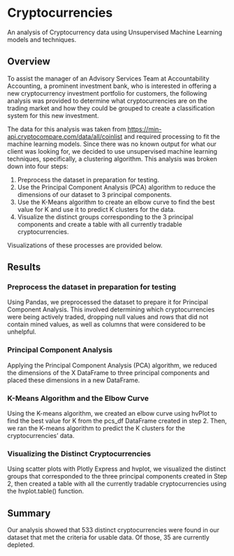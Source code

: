 # Cryptocurrencies
An analysis of Cryptocurrency data using Unsupervised Machine Learning models and techniques.

## Overview
To assist the manager of an Advisory Services Team at Accountability Accounting, a prominent investment bank, who is interested in offering a new cryptocurrency investment portfolio for customers, the following analysis was provided to determine what cryptocurrencies are on the trading market and how they could be grouped to create a classification system for this new investment.

The data for this analysis was taken from https://min-api.cryptocompare.com/data/all/coinlist and required processing to fit the machine learning models. Since there was no known output for what our client was looking for, we decided to use unsupervised machine learning techniques, specifically, a clustering algorithm. This analysis was broken down into four steps:

1. Preprocess the dataset in preparation for testing.
2. Use the Principal Component Analysis (PCA) algorithm to reduce the dimensions of our dataset to 3 principal components.
3. Use the K-Means algorithm to create an elbow curve to find the best value for K and use it to predict K clusters for the data. 
4. Visualize the distinct groups corresponding to the 3 principal components and create a table with all currently tradable cryptocurrencies.

Visualizations of these processes are provided below.

## Results

### Preprocess the dataset in preparation for testing
Using Pandas, we preprocessed the dataset to prepare it for Principal Component Analysis. This involved determining which cryptocurrencies were being actively traded, dropping null values and rows that did not contain mined values, as well as columns that were considered to be unhelpful. 



### Principal Component Analysis
Applying the Principal Component Analysis (PCA) algorithm, we reduced the dimensions of the X DataFrame to three principal components and placed these dimensions in a new DataFrame.



### K-Means Algorithm and the Elbow Curve
Using the K-means algorithm, we created an elbow curve using hvPlot to find the best value for K from the pcs_df DataFrame created in step 2. Then, we ran the K-means algorithm to predict the K clusters for the cryptocurrencies’ data.



### Visualizing the Distinct Cryptocurrencies
Using scatter plots with Plotly Express and hvplot, we visualized the distinct groups that corresponded to the three principal components created in Step 2, then created a table with all the currently tradable cryptocurrencies using the hvplot.table() function.

## Summary
Our analysis showed that 533 distinct cryptocurrencies were found in our dataset that met the criteria for usable data. Of those, 35 are currently depleted.